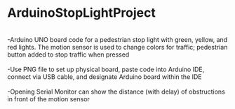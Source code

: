 # ArduinoStopLightProject
<br> -Arduino UNO board code for a pedestrian stop light with green, yellow, and red lights. The motion sensor is used to change colors for traffic; pedestrian button added to stop traffic when pressed  
<br> -Use PNG file to set up physical board, paste code into Arduino IDE, connect via USB cable, and designate Arduino board within the IDE  
<br> -Opening Serial Monitor can show the distance (with delay) of obstructions in front of the motion sensor
